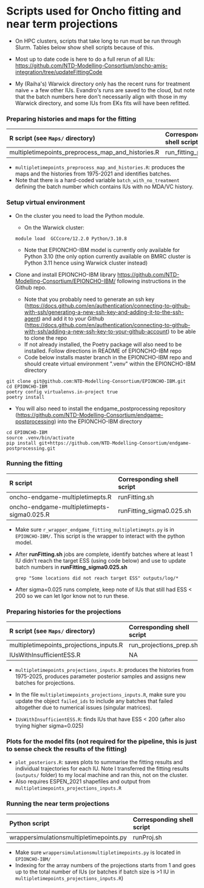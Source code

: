Scripts used for Oncho fitting and near term projections
================

- On HPC clusters, scripts that take long to run must be run through Slurm. Tables below 
show shell scripts because of this.

- Most up to date code is here to do a full rerun of all IUs: <https://github.com/NTD-Modelling-Consortium/oncho-amis-integration/tree/updateFittingCode>

- My (Raiha's) Warwick directory only has the recent runs for treatment naive + a few other IUs. Evandro's runs are saved to the cloud, but note that the batch numbers here don't necessarily align with those in my Warwick directory, and some IUs from EKs fits will have been refitted.


### Preparing histories and maps for the fitting 

| R script  (see `Maps/` directory)                           | Corresponding shell script    |
|:------------------------------------------------------------|:------------------------------|
| multipletimepoints_preprocess_map_and_histories.R           | run_fitting_prep.sh           |

- `multipletimepoints_preprocess_map_and_histories.R`: produces the maps and the histories from 1975-2021 and identifies batches.
- Note that there is a hard-coded variable `batch_with_no_treatment` defining the batch number which contains IUs with no MDA/VC history. 

### Setup virtual environment

- On the cluster you need to load the Python module. 

  - On the Warwick cluster:

  ```
  module load  GCCcore/12.2.0 Python/3.10.8
  ```

  - Note that EPIONCHO-IBM model is currently only available for Python 3.10 (the only option currently available on BMRC cluster is Python 3.11 hence using Warwick cluster instead)

- Clone and install EPIONCHO-IBM library <https://github.com/NTD-Modelling-Consortium/EPIONCHO-IBM/> following instructions in the Github repo.

	- Note that you probably need to generate an ssh key (<https://docs.github.com/en/authentication/connecting-to-github-with-ssh/generating-a-new-ssh-key-and-adding-it-to-the-ssh-agent>) and add it to your Github (<https://docs.github.com/en/authentication/connecting-to-github-with-ssh/adding-a-new-ssh-key-to-your-github-account>) to be able to clone the repo
	- If not already installed, the Poetry package will also need to be installed. Follow directions in README of EPIONCHO-IBM repo
	- Code below installs master branch in the EPIONCHO-IBM repo and should create virtual environment ".venv" within the EPIONCHO-IBM directory
	
```
git clone git@github.com:NTD-Modelling-Consortium/EPIONCHO-IBM.git
cd EPIONCHO-IBM
poetry config virtualenvs.in-project true
poetry install 
```

- You will also need to install the endgame_postprocessing repository (<https://github.com/NTD-Modelling-Consortium/endgame-postprocessing>) into the EPIONCHO-IBM directory

```
cd EPIONCHO-IBM
source .venv/bin/activate
pip install git+https://github.com/NTD-Modelling-Consortium/endgame-postprocessing.git
```
	

### Running the fitting

| R script                                   | Corresponding shell script    |
|:------------------------------------------------------------|:-------------|
| oncho-endgame-multipletimepts.R            | runFitting.sh                 |
| oncho-endgame-multipletimepts-sigma0.025.R | runFitting_sigma0.025.sh      |

- Make sure `r_wrapper_endgame_fitting_multipletimepts.py` is in `EPIONCHO-IBM/`. This script is the wrapper to interact with the python model.

- After **runFitting.sh** jobs are complete, identify batches where at least 1 IU didn't reach the target ESS (using code below) and use to update batch numbers in **runFitting_sigma0.025.sh**

  ```
  grep "Some locations did not reach target ESS" outputs/log/*
  ```

- After sigma=0.025 runs complete, keep note of IUs that still had ESS < 200 so we can let Igor know not to run these.


### Preparing histories for the projections

| R script  (see `Maps/` directory)                           | Corresponding shell script    |
|:------------------------------------------------------------|:------------------------------|
| multipletimepoints_projections_inputs.R                     | run_projections_prep.sh       |
| IUsWithInsufficientESS.R                                    | NA                            |     

- `multipletimepoints_projections_inputs.R`: produces the histories from 1975-2025, produces parameter posterior samples and assigns new batches for projections.

- In the file `multipletimepoints_projections_inputs.R`, make sure you update the object `failed_ids` to include any batches that failed altogether due to numerical issues (singular matrices).

- `IUsWithInsufficientESS.R`:  finds IUs that have ESS < 200 (after also trying higher sigma=0.025)


### Plots for the model fits (not required for the pipeline, this is just to sense check the results of the fitting)

- `plot_posteriors.R`:  saves plots to summarise the fitting results and individual trajectories for each IU. Note I transferred the fitting results (`outputs/` folder) to my local machine and ran this, not on the cluster.
- Also requires ESPEN_2021 shapefiles and output from `multipletimepoints_projections_inputs.R`  


### Running the near term projections


| Python script                                               | Corresponding shell script    |
|:------------------------------------------------------------|:------------------------------|
| wrappersimulationsmultipletimepoints.py                     | runProj.sh                    |


- Make sure `wrappersimulationsmultipletimepoints.py` is located in `EPIONCHO-IBM/` 
- Indexing for the array numbers of the projections starts from 1 and goes up to the total number of IUs (or batches if batch size is >1 IU in `multipletimepoints_projections_inputs.R`)

